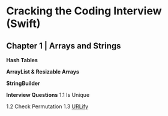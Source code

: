 # Cracking the Coding Interview (Swift)



## Chapter 1 | Arrays and Strings
**Hash Tables**

**ArrayList & Resizable Arrays**

**StringBuilder**

**Interview Questions**
1.1 Is Unique

1.2 Check Permutation
1.3 [URLify](https://github.com/stevencurtis/Cracking-Swift/tree/main/ArraysStrings/URLify) 
